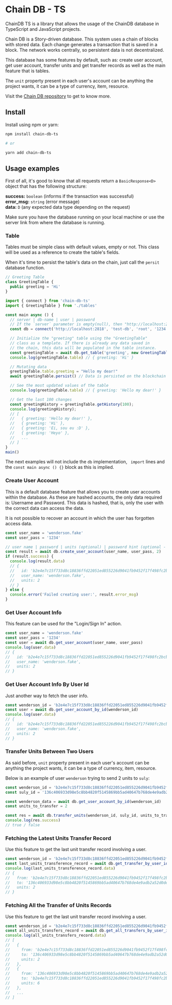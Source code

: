 # Chain DB - TS

ChainDB TS is a library that allows the usage of the ChainDB database in TypeScript and JavaScript projects.

Chain DB is a Story-driven database. This system uses a chain of blocks with stored data. Each change generates a transaction that is saved in a block. The network works centrally, so persistent data is not decentralized.

This database has some features by default, such as: create user account, get user account, transfer units and get transfer records as well as the main feature that is tables.

The `unit` property present in each user's account can be anything the project wants, it can be a type of currency, item, resource.

Visit the [Chain DB repository](https://github.com/wpdas/chain-db) to get to know more.

## Install

Install using npm or yarn:

```sh
npm install chain-db-ts

# or

yarn add chain-db-ts
```

## Usage examples

First of all, it's good to know that all requests return a `BasicResponse<D>` object that has the following structure:

**success:** `boolean` (informs if the transaction was successful) <br/>
**error_msg:** `string` (error message) <br/>
**data:** `D` (any expected data type depending on the request) <br/>

Make sure you have the database running on your local machine or use the server link from where the database is running.

### Table

Tables must be simple class with default values, empty or not. This class will be used as a reference to create the table's fields.

When it's time to persist the table's data on the chain, just call the `persit` database function.

```ts
// Greeting Table
class GreetingTable {
  public greeting = 'Hi'
}
```

```ts
import { connect } from 'chain-db-ts'
import { GreetingTable } from './tables'

const main async () {
  // server | db-name | user | password
  // If the `server` parameter is empty(null), then "http://localhost:2818" will be used.
  const db = connect('http://localhost:2818', 'test-db', 'root', '1234')

  // Initialize the "greeting" table using the "GreetingTable"
  // class as a template. If there is already any data saved in
  // the chain, this data will be populated in the table instance.
  const greetingTable = await db.get_table('greeting', new GreetingTable())
  console.log(greetingTable.table) // { greeting: 'Hi' }

  // Mutating data
  greetingTable.table.greeting = "Hello my dear!"
  await greetingTable.persist() // Data is persisted on the blockchain

  // See the most updated values of the table
  console.log(greetingTable.table) // { greeting: 'Hello my dear!' }

  // Get the last 100 changes
  const greetingHistory = greetingTable.getHistory(100);
  console.log(greetingHistory);
  // [
  //   { greeting: 'Hello my dear!' },
  //   { greeting: 'Hi' },
  //   { greeting: 'Ei, sou eu :D' },
  //   { greeting: 'Heyo' },
  //   ...
  // ]
}
main()
```

The next examples will not include the `db` implementation, ` import` lines and the `const main async () {}` block as this is implied.

### Create User Account

This is a default database feature that allows you to create user accounts within the database. As these are hashed accounts, the only data required is: Username and Password. This data is hashed, that is, only the user with the correct data can access the data.

It is not possible to recover an account in which the user has forgotten access data.

```ts
const user_name = 'wenderson.fake'
const user_pass = '1234'

// user name | password | units (optional) | password hint (optional - may be used in the future versions)
const result = await db.create_user_account(user_name, user_pass, 2)
if (result.success) {
  console.log(result.data)
  // {
  //   id: 'b2e4e7c15f733d8c18836ffd22051ed855226d9041fb9452f17f498fc2bcbce3',
  //   user_name: 'wenderson.fake',
  //   units: 2
  // }
} else {
  console.error('Failed creating user:', result.error_msg)
}
```

### Get User Account Info

This feature can be used for the "Login/Sign In" action.

```ts
const user_name = 'wenderson.fake'
const user_pass = '1234'
const user = await db.get_user_account(user_name, user_pass)
console.log(user.data)
// {
//   id: 'b2e4e7c15f733d8c18836ffd22051ed855226d9041fb9452f17f498fc2bcbce3',
//   user_name: 'wenderson.fake',
//   units: 2
// }
```

### Get User Account Info By User Id

Just another way to fetch the user info.

```ts
const wenderson_id = 'b2e4e7c15f733d8c18836ffd22051ed855226d9041fb9452f17f498fc2bcbce3'
const user = await db.get_user_account_by_id(wenderson_id)
console.log(user.data)
// {
//   id: 'b2e4e7c15f733d8c18836ffd22051ed855226d9041fb9452f17f498fc2bcbce3',
//   user_name: 'wenderson.fake',
//   units: 2
// }
```

### Transfer Units Between Two Users

As said before, `unit` property present in each user's account can be anything the project wants, it can be a type of currency, item, resource.

Below is an example of user `wenderson` trying to send 2 units to `suly`:

```ts
const wenderson_id = 'b2e4e7c15f733d8c18836ffd22051ed855226d9041fb9452f17f498fc2bcbce3'
const suly_id = '136c406933d98e5c8bb4820f5145869bb5ad40647b768de4e9adb2a52d0dea2f'

const wenderson_data = await db.get_user_account_by_id(wenderson_id)
const units_to_transfer = 2

const res = await db.transfer_units(wenderson_id, suly_id, units_to_transfer)
console.log(res.success)
// true / false
```

### Fetching the Latest Units Transfer Record

Use this feature to get the last unit transfer record involving a user.

```ts
const wenderson_id = 'b2e4e7c15f733d8c18836ffd22051ed855226d9041fb9452f17f498fc2bcbce3'
const last_units_transference_record = await db.get_transfer_by_user_id(wenderson_id)
console.log(last_units_transference_record.data)
// {
//   from: 'b2e4e7c15f733d8c18836ffd22051ed855226d9041fb9452f17f498fc2bcbce3',
//   to: '136c406933d98e5c8bb4820f5145869bb5ad40647b768de4e9adb2a52d0dea2f',
//   units: 2
// }
```

### Fetching All the Transfer of Units Records

Use this feature to get the last unit transfer record involving a user.

```ts
const wenderson_id = 'b2e4e7c15f733d8c18836ffd22051ed855226d9041fb9452f17f498fc2bcbce3'
const all_units_transfers_record = await db.get_all_transfers_by_user_id(wenderson_id)
console.log(all_units_transfers_record.data)
// [
//   {
//     from: 'b2e4e7c15f733d8c18836ffd22051ed855226d9041fb9452f17f498fc2bcbce3',
//     to: '136c406933d98e5c8bb4820f5145869bb5ad40647b768de4e9adb2a52d0dea2f',
//     units: 2
//   },
//   {
//     from: '136c406933d98e5c8bb4820f5145869bb5ad40647b768de4e9adb2a52d0dea2f',
//     to: 'b2e4e7c15f733d8c18836ffd22051ed855226d9041fb9452f17f498fc2bcbce3',
//     units: 6
//   },
//   ...
// ]
```
